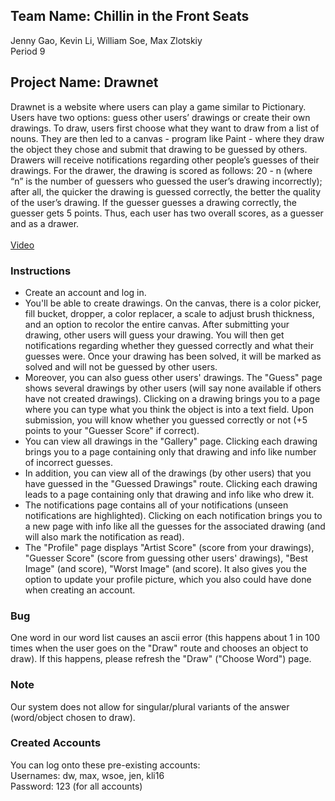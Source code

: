 ## Team Name: Chillin in the Front Seats
Jenny Gao, Kevin Li, William Soe, Max Zlotskiy <br>
Period 9 <br>
## Project Name: Drawnet
Drawnet is a website where users can play a game similar to Pictionary.  Users have two options: guess other users’ drawings or create their own drawings.  To draw, users first choose what they want to draw from a list of nouns.  They are then led to a canvas - program like Paint - where they draw the object they chose and submit that drawing to be guessed by others.  Drawers will receive notifications regarding other people’s guesses of their drawings.  For the drawer, the drawing is scored as follows: 20 - n (where “n” is the number of guessers who guessed the user’s drawing incorrectly); after all, the quicker the drawing is guessed correctly, the better the quality of the user’s drawing. If the guesser guesses a drawing correctly, the guesser gets 5 points. Thus, each user has two overall scores, as a guesser and as a drawer.   <br><br>
[Video](https://www.youtube.com/)

### Instructions
* Create an account and log in.  
* You'll be able to create drawings.  On the canvas, there is a color picker, fill bucket, dropper, a color replacer, a scale to adjust brush thickness, and an option to recolor the entire canvas. After submitting your drawing, other users will guess your drawing.  You will then get notifications regarding whether they guessed correctly and what their guesses were.  Once your drawing has been solved, it will be marked as solved and will not be guessed by other users.
* Moreover, you can also guess other users' drawings.  The "Guess" page shows several drawings by other users (will say none available if others have not created drawings).  Clicking on a drawing brings you to a page where you can type what you think the object is into a text field.  Upon submission, you will know whether you guessed correctly or not (+5 points to your "Guesser Score" if correct).  
* You can view all drawings in the "Gallery" page.  Clicking each drawing brings you to a page containing only that drawing and info like number of incorrect guesses.
* In addition, you can view all of the drawings (by other users) that you have guessed in the "Guessed Drawings" route.  Clicking each drawing leads to a page containing only that drawing and info like who drew it.
* The notifications page contains all of your notifications (unseen notifications are highlighted).  Clicking on each notification brings you to a new page with info like all the guesses for the associated drawing (and will also mark the notification as read).
* The "Profile" page displays "Artist Score" (score from your drawings), "Guesser Score" (score from guessing other users' drawings), "Best Image" (and score), "Worst Image" (and score).  It also gives you the option to update your profile picture, which you also could have done when creating an account. <br>

### Bug
One word in our word list causes an ascii error (this happens about 1 in 100 times when the user goes on the "Draw" route and chooses an object to draw).  If this happens, please refresh the "Draw" ("Choose Word") page.<br>

### Note
Our system does not allow for singular/plural variants of the answer (word/object chosen to draw).  

### Created Accounts
You can log onto these pre-existing accounts: <br>
Usernames: dw, max, wsoe, jen, kli16<br>
Password: 123 (for all accounts)
